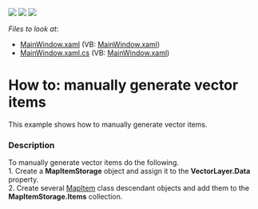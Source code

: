 <!-- default badges list -->
![](https://img.shields.io/endpoint?url=https://codecentral.devexpress.com/api/v1/VersionRange/128571684/14.2.3%2B)
[![](https://img.shields.io/badge/Open_in_DevExpress_Support_Center-FF7200?style=flat-square&logo=DevExpress&logoColor=white)](https://supportcenter.devexpress.com/ticket/details/T180231)
[![](https://img.shields.io/badge/📖_How_to_use_DevExpress_Examples-e9f6fc?style=flat-square)](https://docs.devexpress.com/GeneralInformation/403183)
<!-- default badges end -->
<!-- default file list -->
*Files to look at*:

* [MainWindow.xaml](./CS/Wpf_MapControl_MapItemStorage/MainWindow.xaml) (VB: [MainWindow.xaml](./VB/Wpf_MapControl_MapItemStorage/MainWindow.xaml))
* [MainWindow.xaml.cs](./CS/Wpf_MapControl_MapItemStorage/MainWindow.xaml.cs) (VB: [MainWindow.xaml](./VB/Wpf_MapControl_MapItemStorage/MainWindow.xaml))
<!-- default file list end -->
# How to: manually generate vector items


This example shows how to manually generate vector items.


<h3>Description</h3>

To manually generate vector items do the following.<br />1. Create a <strong>MapItemStorage</strong> object and assign it to the <strong>VectorLayer.Data</strong> property.<br />2. Create several&nbsp;<a href="https://documentation.devexpress.com/#WPF/clsDevExpressXpfMapMapItemtopic">MapItem</a> class descendant objects and add them to the <strong>MapItemStorage.Items</strong> collection.

<br/>


